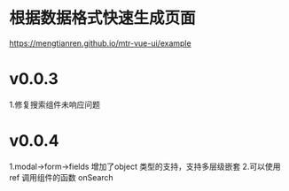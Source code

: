 
# 根据数据格式快速生成页面

https://mengtianren.github.io/mtr-vue-ui/example


# v0.0.3 
 1.修复搜索组件未响应问题


 # v0.0.4 
 1.modal->form->fields 增加了object  类型的支持，支持多层级嵌套
 2.可以使用ref 调用组件的函数  onSearch